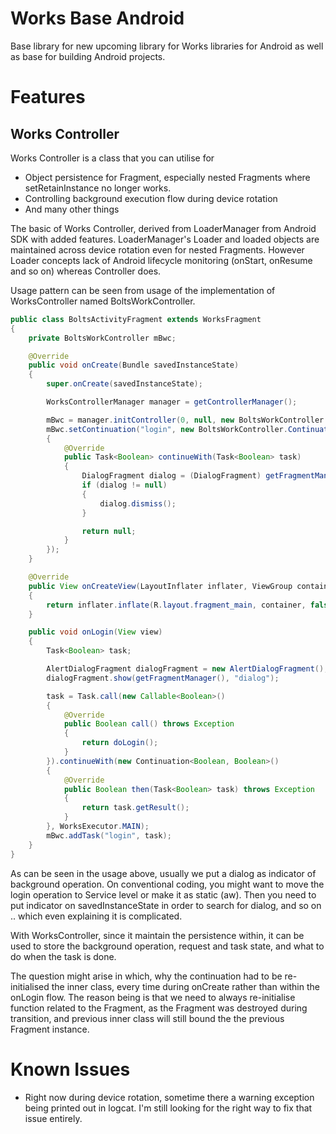 # Works Base Android

Base library for new upcoming library for Works libraries for Android as well as base for building Android projects.

# Features

## Works Controller
Works Controller is a class that you can utilise for 

* Object persistence for Fragment, especially nested Fragments where setRetainInstance no longer works.
* Controlling background execution flow during device rotation
* And many other things

The basic of Works Controller, derived from LoaderManager from Android SDK with added features. LoaderManager's Loader and loaded objects are maintained across device rotation even for nested Fragments. However Loader concepts lack of Android lifecycle monitoring (onStart, onResume and so on) whereas Controller does.

Usage pattern can be seen from usage of the implementation of WorksController named BoltsWorkController.

```java
public class BoltsActivityFragment extends WorksFragment
{
    private BoltsWorkController mBwc;

    @Override
    public void onCreate(Bundle savedInstanceState)
    {
        super.onCreate(savedInstanceState);

        WorksControllerManager manager = getControllerManager();

        mBwc = manager.initController(0, null, new BoltsWorkController.ControllerCallbacks());
        mBwc.setContinuation("login", new BoltsWorkController.ContinuationFactory<Boolean>()
        {
            @Override
            public Task<Boolean> continueWith(Task<Boolean> task)
            {
                DialogFragment dialog = (DialogFragment) getFragmentManager().findFragmentByTag("dialog");
                if (dialog != null)
                {
                    dialog.dismiss();
                }

                return null;
            }
        });
    }

    @Override
    public View onCreateView(LayoutInflater inflater, ViewGroup container, Bundle savedInstanceState)
    {
        return inflater.inflate(R.layout.fragment_main, container, false);
    }

    public void onLogin(View view)
    {
        Task<Boolean> task;

        AlertDialogFragment dialogFragment = new AlertDialogFragment();
        dialogFragment.show(getFragmentManager(), "dialog");

        task = Task.call(new Callable<Boolean>()
        {
            @Override
            public Boolean call() throws Exception
            {
                return doLogin();
            }
        }).continueWith(new Continuation<Boolean, Boolean>()
        {
            @Override
            public Boolean then(Task<Boolean> task) throws Exception
            {
                return task.getResult();
            }
        }, WorksExecutor.MAIN);
        mBwc.addTask("login", task);
    }
}
```

As can be seen in the usage above, usually we put a dialog as indicator of background operation. On conventional coding, you might want to move the login operation to Service level or make it as static (aw). Then you need to put indicator on savedInstanceState in order to search for dialog, and so on .. which even explaining it is complicated.

With WorksController, since it maintain the persistence within, it can be used to store the background operation, request and task state, and what to do when the task is done. 

The question might arise in which, why the continuation had to be re-initialised the inner class, every time during onCreate rather than within the onLogin flow. The reason being is that we need to always re-initialise function related to the Fragment, as the Fragment was destroyed during transition, and previous inner class will still bound the the previous Fragment instance.

# Known Issues

* Right now during device rotation, sometime there a warning exception being printed out in logcat. I'm still looking for the right way to fix that issue entirely.
